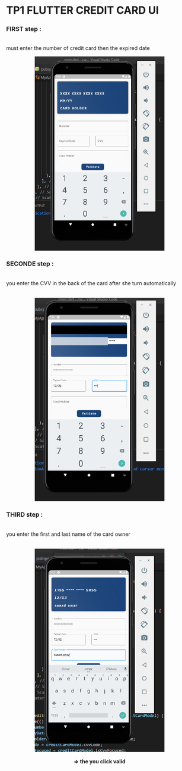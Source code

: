 # TP1 FLUTTER CREDIT CARD UI 
<h3>FIRST step :</h3>
</br>
must enter the number of credit card then the expired date 
</br>
<p align="center">
   <img src="screens/1.png" width="350" title="hover text">
   </p>
   <h3>SECONDE step :</h3>
</br>
you enter the CVV in the back of the card after she turn automatically  
</br>
</br>
   <p align="center">
   <img src="screens/2.png" width="350" title="hover text">
   </p>
   <h3>THIRD step :</h3>
</br>
you enter the first and last name of the card owner   
</br>
</br>
   <p align="center">
   <img src="screens/3.png" width="350" title="hover text">
   </p>


 <p align="center"> <strong> => the you click valid </strong> </p>
